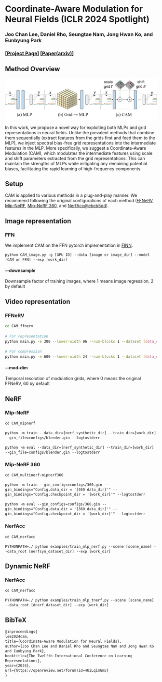 # Coordinate-Aware Modulation for Neural Fields (ICLR 2024 Spotlight)
### Joo Chan Lee, Daniel Rho, Seungtae Nam, Jong Hwan Ko, and Eunbyung Park

### [[Project Page](https://maincold2.github.io/cam/)] [[Paper(arxiv)](https://arxiv.org/abs/2311.14993)]

## Method Overview
<img src="https://github.com/maincold2/maincold2.github.io/blob/master/cam/images/fig_overview.jpg?raw=true" />

In this work, we propose a novel way for exploiting both MLPs and grid representations in neural fields. Unlike the prevalent methods that combine them sequentially (extract features from the grids first and feed them to the MLP), we inject spectral bias-free grid representations into the intermediate features in the MLP. More specifically, we suggest a Coordinate-Aware Modulation (CAM), which modulates the intermediate features using scale and shift parameters extracted from the grid representations. This can maintain the strengths of MLPs while mitigating any remaining potential biases, facilitating the rapid learning of high-frequency components. 

## Setup

CAM is applied to various methods in a plug-and-play manner. We recommend following the original configurations of each method ([FFNeRV](https://github.com/maincold2/FFNeRV), [Mip-NeRF](https://github.com/google/mipnerf), [Mip-NeRF 360](https://github.com/google-research/multinerf), and [NerfAcc@ebeb5dd](https://github.com/nerfstudio-project/nerfacc/tree/ebeb5ddf733c04b425d5070efae9c3d23f64b078)).

## Image representation
### FFN
We implement CAM on the FFN pytorch implementation in [FINN](https://github.com/yixin26/FINN).

```shell
python CAM_image.py -g [GPU ID] --data [image or image_dir] --model [CAM or FFN] --exp [work_dir]
```

#### --downsample
Downsample factor of training images, where 1 means image regression, 2 by default

## Video representation
### FFNeRV

```bash
cd CAM_ffnerv

# For representation
python main.py -e 300 --lower-width 96 --num-blocks 1 --dataset [data_dir] --outf [work_dir] --fc-hw-dim 9_16_156 --expansion 1 --loss Fusion6 --strides 5 2 2 2 2  --conv-type conv -b 1  --lr 0.0005 --agg-ind -2 -1 1 2 --lw 0.1 --t-dim 64 128 256 512 --mod-dim 60

# For compression
python main.py -e 600 --lower-width 24 --num-blocks 1 --dataset [data_dir] --outf [work_dir] --fc-hw-dim 9_16_48 --expansion 8 --loss Fusion6 --strides 5 3 2 2 2  --conv-type compact -b 1  --lr 0.0005 --agg-ind -2 -1 1 2 --lw 0.1 --wbit 6 --t-dim 300 600 --resol 1920 1080 --mod-dim 30
```

#### --mod-dim
Temporal resolution of modulation grids, where 0 means the original FFNeRV, 60 by default

## NeRF
### Mip-NeRF
```shell
cd CAM_mipnerf

python -m train --data_dir=[nerf_synthetic_dir] --train_dir=[work_dir] --gin_file=configs/blender.gin --logtostderr

python -m eval --data_dir=[nerf_synthetic_dir] --train_dir=[work_dir] --gin_file=configs/blender.gin --logtostderr 
```
### Mip-NeRF 360
```shell
cd CAM_multinerf-mipnerf360

python -m train --gin_configs=configs/360.gin --gin_bindings="Config.data_dir = '[360 data_dir]'" --gin_bindings="Config.checkpoint_dir = '[work_dir]'" --logtostderr

python -m eval --gin_configs=configs/360.gin --gin_bindings="Config.data_dir = '[360 data_dir]'" --gin_bindings="Config.checkpoint_dir = '[work_dir]'" --logtostderr
```
### NerfAcc

```shell
cd CAM_nerfacc

PYTHONPATH=./ python examples/train_mlp_nerf.py --scene [scene_name] --data_root [nerfsyn_dataset_dir] --exp [work_dir]
```

## Dynamic NeRF

### NerfAcc

```shell
cd CAM_nerfacc

PYTHONPATH=./ python examples/train_mlp_tnerf.py --scene [scene_name] --data_root [dnerf_dataset_dir] --exp [work_dir]
```

## BibTeX
```
@inproceedings{
lee2024cam,
title={Coordinate-Aware Modulation for Neural Fields},
author={Joo Chan Lee and Daniel Rho and Seungtae Nam and Jong Hwan Ko and Eunbyung Park},
booktitle={The Twelfth International Conference on Learning Representations},
year={2024},
url={https://openreview.net/forum?id=4UiLqimGm5}
}
```
